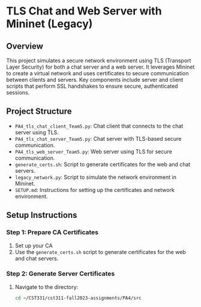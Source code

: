 # TLS Chat and Web Server with Mininet (Legacy)

## Overview
This project simulates a secure network environment using TLS (Transport Layer Security) for both a chat server and a web server. It leverages Mininet to create a virtual network and uses certificates to secure communication between clients and servers. Key components include server and client scripts that perform SSL handshakes to ensure secure, authenticated sessions.

## Project Structure
- `PA4_tls_chat_client_Team5.py`: Chat client that connects to the chat server using TLS.
- `PA4_tls_chat_server_Team5.py`: Chat server with TLS-based secure communication.
- `PA4_tls_web_server_Team5.py`: Web server using TLS for secure communication.
- `generate_certs.sh`: Script to generate certificates for the web and chat servers.
- `legacy_network.py`: Script to simulate the network environment in Mininet.
- `SETUP.md`: Instructions for setting up the certificates and network environment.

## Setup Instructions

### Step 1: Prepare CA Certificates
1. Set up your CA  
2. Use the `generate_certs.sh` script to generate certificates for the web and chat servers.

### Step 2: Generate Server Certificates
1. Navigate to the directory:  
   ```bash
   cd ~/CST331/cst311-fall2023-assignments/PA4/src
